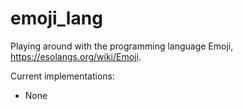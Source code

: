 # emoji_lang
Playing around with the programming language Emoji, https://esolangs.org/wiki/Emoji.

Current implementations:
 - None

